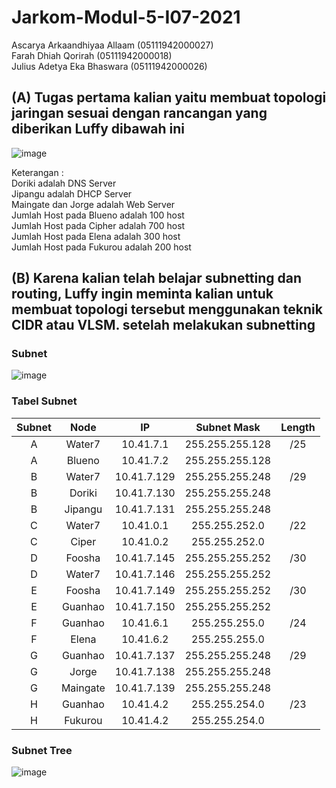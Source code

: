# Jarkom-Modul-5-I07-2021

Ascarya Arkaandhiyaa Allaam (05111942000027)\
Farah Dhiah Qorirah (05111942000018)\
Julius Adetya Eka Bhaswara (05111942000026)

## (A) Tugas pertama kalian yaitu membuat topologi jaringan sesuai dengan rancangan yang diberikan Luffy dibawah ini

![image](https://user-images.githubusercontent.com/77782259/145575814-f089ae9d-b104-4f81-b3c6-706245711bb1.png)

Keterangan :\
    Doriki adalah DNS Server\
		Jipangu adalah DHCP Server\
		Maingate dan Jorge adalah Web Server\
		Jumlah Host pada Blueno adalah 100 host\
		Jumlah Host pada Cipher adalah 700 host\
		Jumlah Host pada Elena adalah 300 host\
		Jumlah Host pada Fukurou adalah 200 host
    
## (B) Karena kalian telah belajar subnetting dan routing, Luffy ingin meminta kalian untuk membuat topologi tersebut menggunakan teknik CIDR atau VLSM. setelah melakukan subnetting

### Subnet

![image](https://user-images.githubusercontent.com/77782259/145575912-62376fd7-1953-469b-a1f9-b9a5f63febf2.png)

### Tabel Subnet
**Subnet**|**Node**|**IP**|**Subnet Mask**|**Length**|
:-------:| :-------:|:-------:|:-------:|:-------:|
| A | Water7  	|  10.41.7.1	|  255.255.255.128	|	/25  	|
| A | Blueno	|  10.41.7.2  	|  255.255.255.128	|	    	|
| B | Water7	|  10.41.7.129  |  255.255.255.248	|	/29    	|
| B | Doriki	|  10.41.7.130  |  255.255.255.248	|	    	|
| B | Jipangu	|  10.41.7.131  |  255.255.255.248	|	    	|
| C | Water7	|  10.41.0.1  	|  255.255.252.0	|	/22    	|
| C | Ciper	|  10.41.0.2  	|  255.255.252.0	|	   	|
| D | Foosha	|  10.41.7.145	|  255.255.255.252	|	/30    	|
| D | Water7	|  10.41.7.146	|  255.255.255.252	|	    	|
| E | Foosha	|  10.41.7.149	|  255.255.255.252	|	/30    	|
| E | Guanhao	|  10.41.7.150	|  255.255.255.252	|	    	|
| F | Guanhao	|  10.41.6.1  	|  255.255.255.0	|	/24    	|
| F | Elena	|  10.41.6.2  	|  255.255.255.0	|	    	|
| G | Guanhao	|  10.41.7.137	|  255.255.255.248	|	/29  	|
| G | Jorge	|  10.41.7.138	|  255.255.255.248	|	    	|
| G | Maingate	|  10.41.7.139	|  255.255.255.248	|	    	|
| H | Guanhao	|  10.41.4.2  	|  255.255.254.0	|	/23   	|
| H | Fukurou	|  10.41.4.2  	|  255.255.254.0	|	    	|


### Subnet Tree

![image](https://user-images.githubusercontent.com/77782259/145576019-e57c86fd-c4e6-4421-9913-8c29e258a3c5.png)

